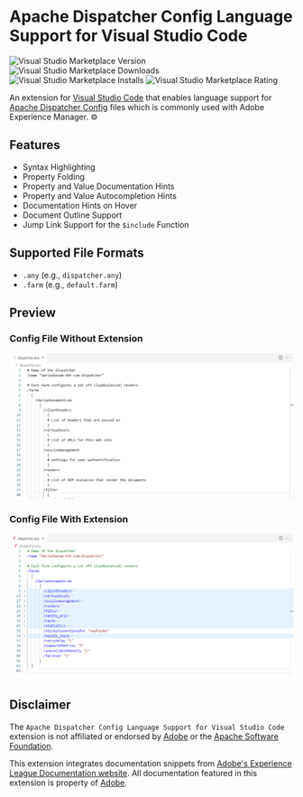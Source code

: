 # Apache Dispatcher Config Language Support for Visual Studio Code

![Visual Studio Marketplace Version](https://img.shields.io/visual-studio-marketplace/v/darian-benam.vscode-apache-dispatcher-config-language-support)
![Visual Studio Marketplace Downloads](https://img.shields.io/visual-studio-marketplace/d/darian-benam.vscode-apache-dispatcher-config-language-support)
![Visual Studio Marketplace Installs](https://img.shields.io/visual-studio-marketplace/i/darian-benam.vscode-apache-dispatcher-config-language-support)
![Visual Studio Marketplace Rating](https://img.shields.io/visual-studio-marketplace/r/darian-benam.vscode-apache-dispatcher-config-language-support)

An extension for [Visual Studio Code](https://code.visualstudio.com) that enables language support for [Apache Dispatcher Config](https://experienceleague.adobe.com/docs/experience-manager-dispatcher/using/configuring/dispatcher-configuration.html?lang=en) files which is commonly used with Adobe Experience Manager. ⚙️

## Features

- Syntax Highlighting
- Property Folding
- Property and Value Documentation Hints
- Property and Value Autocompletion Hints
- Documentation Hints on Hover
- Document Outline Support
- Jump Link Support for the `$include` Function

## Supported File Formats

- `.any` (e.g., `dispatcher.any`)
- `.farm` (e.g., `default.farm`)

## Preview

### Config File Without Extension

![Screenshot of Visual Studio Code with a dispatcher.any file opened with zero syntax highlighting](./assets/screenshots/config-file-without-extension.png "Screenshot of Visual Studio Code with a dispatcher.any file opened with zero syntax highlighting")

### Config File With Extension

![Screenshot of Visual Studio Code with a dispatcher.any file opened with syntax highlighting](./assets/screenshots/config-file-with-extension.png "Screenshot of Visual Studio Code with a dispatcher.any file opened with syntax highlighting")

## Disclaimer

The `Apache Dispatcher Config Language Support for Visual Studio Code` extension is not affiliated or endorsed by [Adobe](https://www.adobe.com) or the [Apache Software Foundation](https://www.apache.org).

This extension integrates documentation snippets from [Adobe's Experience League Documentation website](https://experienceleague.adobe.com/docs/experience-manager-dispatcher/using/configuring/dispatcher-configuration.html?lang=en). All documentation featured in this extension is property of [Adobe](https://www.adobe.com).
